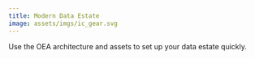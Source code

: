 ```yaml
---
title: Modern Data Estate
image: assets/imgs/ic_gear.svg
---
```

Use the OEA architecture and assets to set up your data estate quickly.
